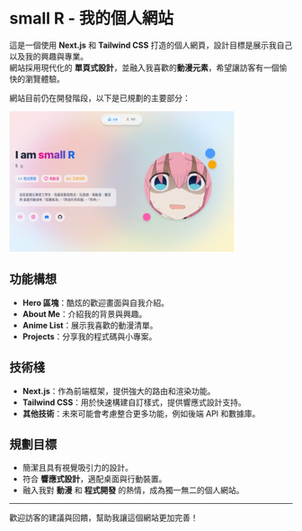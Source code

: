 # small R - 我的個人網站

這是一個使用 **Next.js** 和 **Tailwind CSS** 打造的個人網頁，設計目標是展示我自己以及我的興趣與專業。  
網站採用現代化的 **單頁式設計**，並融入我喜歡的**動漫元素**，希望讓訪客有一個愉快的瀏覽體驗。  

網站目前仍在開發階段，以下是已規劃的主要部分：  

<img src="./public/thumbnail.png" alt="Hero 區塊" width="400" height="250" />

## 功能構想
- **Hero 區塊**：酷炫的歡迎畫面與自我介紹。
- **About Me**：介紹我的背景與興趣。
- **Anime List**：展示我喜歡的動漫清單。
- **Projects**：分享我的程式碼與小專案。

## 技術棧
- **Next.js**：作為前端框架，提供強大的路由和渲染功能。
- **Tailwind CSS**：用於快速構建自訂樣式，提供響應式設計支持。
- **其他技術**：未來可能會考慮整合更多功能，例如後端 API 和數據庫。

## 規劃目標
- 簡潔且具有視覺吸引力的設計。
- 符合 **響應式設計**，適配桌面與行動裝置。
- 融入我對 **動漫** 和 **程式開發** 的熱情，成為獨一無二的個人網站。

---

歡迎訪客的建議與回饋，幫助我讓這個網站更加完善！  
